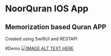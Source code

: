 # NoorQuran IOS App
## Memorization based Quran APP
Created using SwiftUI and RESTAPI

#Demo
[![IMAGE ALT TEXT HERE](https://img.youtube.com/vi/0ycXkex3_6I/0.jpg)](https://www.youtube.com/watch?v=0ycXkex3_6I)

